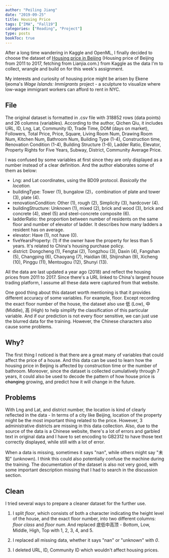```yaml
---
author: "Peiling Jiang"
date: "2019-09-25"
title: Housing Price
tags: ["IMA", "Fall19"]
categories: ["Reading", "Project"]
type: posts
bookToc: true
---
```


After a long time wandering in Kaggle and OpenML, I finally decided to choose the dataset of [Housing price in Beijing](https://www.kaggle.com/ruiqurm/lianjia) (Housing price of Beijing from 2011 to 2017, fetching from Lianjia.com.) from Kaggle as the data I'm to collect, wrangle and build on for this week's assignment.

My interests and curiosity of housing price might be arisen by Ekene Ijeoma's *Wage Islands: Immigrants* project - a sculpture to visualize where low-wage immigrant workers can afford to rent in NYC.

## File

The original dataset is formatted in .csv file with 318852 rows (data points) and 26 columns (variables). According to the author, Qichen Qiu, it includes URL, ID, Lng, Lat, Community ID, Trade Time, DOM (days on market), Followers, Total Price, Price, Square, Living Room Num, Drawing Room Num, Kitchen Num, Bathroom Num, Building Type (1-4), Construction time, Renovation Condition (1-4), Building Structure (1-6), Ladder Ratio, Elevator, Property Rights for Five Years, Subway, District, Community Average Price.

I was confused by some variables at first since they are only displayed as a number instead of a clear definition. And the author elaborates some of them as below:

- Lng: and Lat coordinates, using the BD09 protocol. *Basically the location.*
- buildingType: Tower (1), bungalow (2)，combination of plate and tower (3), plate (4).
- renovationCondition: Other (1), rough (2), Simplicity (3), hardcover (4).
- buildingStructure: Unknown (1), mixed (2), brick and wood (3), brick and concrete (4), steel (5) and steel-concrete composite (6).
- ladderRatio: the proportion between number of residents on the same floor and number of elevator of ladder. It describes how many ladders a resident has on average.
- elevator: Have (1), not have (0).
- fiveYearsProperty: (1) if the owner have the property for less than 5 years. It's related to China's housing purchase policy.
- district: Dongcheng (1), Fengtai (2), Tongzhou (3), Daxin (4), Fangshan (5), Changping (6), Chaoyang (7), Haidian (8), Shijinshan (9), Xicheng (10), Pinggu (11), Mentougou (12), Shunyi (13).

All the data are last updated a year ago (2018) and reflect the housing prices from 2011 to 2017. Since there's a URL linked to China's largest house trading platform, I assume all these data were captured from that website.

One good thing about this dataset worth mentioning is that it provides different accuracy of some variables. For example, floor. Except recording the exact floor number of the house, the dataset also use 低 (Low), 中 (Middle), 高 (High) to help simplify the classification of this particular variable. And if our prediction is not every floor sensitive, we can just use the blurred data for the training. However, the Chinese characters also cause some problems.

## Why?

The first thing I noticed is that there are a great many of variables that could affect the price of a house. And this data can be used to learn how the housing price in Beijing is affected by construction time or the number of bathroom. Moreover, since the dataset is collected cumulatively through 7 years, it could also be used to decode the pattern of how house price is ~~changing~~ growing, and predict how it will change in the future.

## Problems

With Lng and Lat, and district number, the location is kind of clearly reflected in the data - In terms of a city like Beijing, location of the property might be the most important thing related to the price. However, 3 administrative districts are missing in this data collection. Also, due to the source of the data is a Chinese website, there's a lot of errors and garbled text in original data and I have to set encoding to GB2312 to have those text correctly displayed, while still with a lot of error.

When a data is missing, sometimes it says "nan", while others might say "未知" (unknown). I think this could also potentially confuse the machine during the training. The documentation of the dataset is also not very good, with some important description missing that I had to search in the discussion section.

## Clean

I tried several ways to prepare a cleaner dataset for the further use.

1. I split *floor*, which consists of both a character indicating the height level of the house, and the exact floor number, into two different columns: *floor class* and *floor num*. And replaced 底低中高顶 - Bottom, Low, Middle, High, Top with 1, 2, 3, 4, and 5.

2. I replaced all missing data, whether it says "nan" or "unknown" with *0*.

3. I deleted URL, ID, Community ID which wouldn't affect housing prices.
